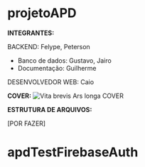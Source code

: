# projetoAPD

**INTEGRANTES:**

BACKEND:
Felype,
Peterson


- Banco de dados: Gustavo, Jairo
- Documentação: Guilherme

DESENVOLVEDOR WEB:
Caio


**COVER:**
![Vita brevis Ars longa  COVER](https://user-images.githubusercontent.com/89306240/192055411-071b9599-1ee5-4f14-a5bb-b1607f7bb26e.jpg)

**ESTRUTURA DE ARQUIVOS:**

[POR FAZER]
# apdTestFirebaseAuth
